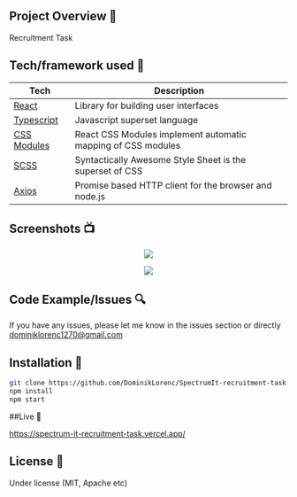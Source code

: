 ## Project Overview 🎉

Recruitment Task

## Tech/framework used 🔧

| Tech                                                        | Description                                                   |
| -------------------------------------------------------     | ------------------------------------------------------------- |
| [React](https://reactjs.org/)                               | Library for building user interfaces                          |
| [Typescript](https://www.typescriptlang.org/)               | Javascript superset language                                  |
| [CSS Modules](https://github.com/gajus/react-css-modules)   | React CSS Modules implement automatic mapping of CSS modules  |
| [SCSS](https://sass-lang.com/)                              | Syntactically Awesome Style Sheet is the superset of CSS      |
| [Axios](https://github.com/axios/axios)                     |  Promise based HTTP client for the browser and node.js        | 

## Screenshots 📺


<p align="center">
  <img src="https://user-images.githubusercontent.com/47724664/205508935-6cd6f1c1-ebc5-4afa-ad59-8352889699ee.png">
</p>
<p align="center">
  <img src="https://user-images.githubusercontent.com/47724664/205508905-6f10b442-1954-4505-85cb-2c84e5cee06c.png">
</p>


## Code Example/Issues 🔍

If you have any issues, please let me know in the issues section or directly dominiklorenc1270@gmail.com

## Installation 💾

```bash
git clone https://github.com/DominikLorenc/SpectrumIt-recruitment-task.git
npm install
npm start
```

##Live 📍

https://spectrum-it-recruitment-task.vercel.app/

## License 🔱

Under license (MIT, Apache etc)




